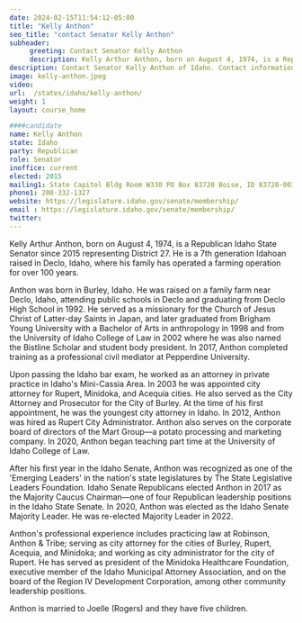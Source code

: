 ```yaml
---
date: 2024-02-15T11:54:12-05:00
title: "Kelly Anthon"
seo_title: "contact Senator Kelly Anthon"
subheader:
     greeting: Contact Senator Kelly Anthon
     description: Kelly Arthur Anthon, born on August 4, 1974, is a Republican Idaho State Senator since 2015 representing District 27.
description: Contact Senator Kelly Anthon of Idaho. Contact information for Kelly Anthon includes email address, phone number, and mailing address.
image: kelly-anthon.jpeg
video:
url:  /states/idaho/kelly-anthon/
weight: 1
layout: course_home

####candidate
name: Kelly Anthon
state: Idaho
party: Republican
role: Senator
inoffice: current
elected: 2015
mailing1: State Capitol Bldg Room W330 PO Box 83720 Boise, ID 83720-0038
phone1: 208-332-1327
website: https://legislature.idaho.gov/senate/membership/
email : https://legislature.idaho.gov/senate/membership/
twitter:
---
```


Kelly Arthur Anthon, born on August 4, 1974, is a Republican Idaho State Senator since 2015 representing District 27. He is a 7th generation Idahoan raised in Declo, Idaho, where his family has operated a farming operation for over 100 years.

Anthon was born in Burley, Idaho. He was raised on a family farm near Declo, Idaho, attending public schools in Declo and graduating from Declo High School in 1992. He served as a missionary for the Church of Jesus Christ of Latter-day Saints in Japan, and later graduated from Brigham Young University with a Bachelor of Arts in anthropology in 1998 and from the University of Idaho College of Law in 2002 where he was also named the Bistline Scholar and student body president. In 2017, Anthon completed training as a professional civil mediator at Pepperdine University.

Upon passing the Idaho bar exam, he worked as an attorney in private practice in Idaho's Mini-Cassia Area. In 2003 he was appointed city attorney for Rupert, Minidoka, and Acequia cities. He also served as the City Attorney and Prosecutor for the City of Burley. At the time of his first appointment, he was the youngest city attorney in Idaho. In 2012, Anthon was hired as Rupert City Administrator. Anthon also serves on the corporate board of directors of the Mart Group—a potato processing and marketing company. In 2020, Anthon began teaching part time at the University of Idaho College of Law.

After his first year in the Idaho Senate, Anthon was recognized as one of the 'Emerging Leaders' in the nation's state legislatures by The State Legislative Leaders Foundation. Idaho Senate Republicans elected Anthon in 2017 as the Majority Caucus Chairman—one of four Republican leadership positions in the Idaho State Senate. In 2020, Anthon was elected as the Idaho Senate Majority Leader. He was re-elected Majority Leader in 2022.

Anthon's professional experience includes practicing law at Robinson, Anthon & Tribe; serving as city attorney for the cities of Burley, Rupert, Acequia, and Minidoka; and working as city administrator for the city of Rupert. He has served as president of the Minidoka Healthcare Foundation, executive member of the Idaho Municipal Attorney Association, and on the board of the Region IV Development Corporation, among other community leadership positions.

Anthon is married to Joelle (Rogers) and they have five children.
